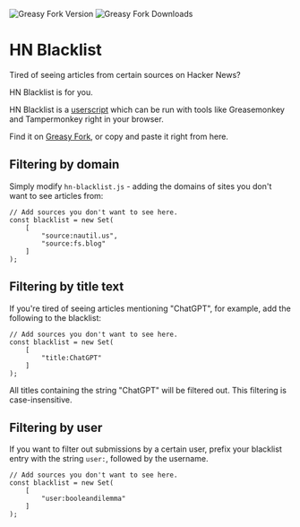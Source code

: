 ![Greasy Fork Version](https://img.shields.io/greasyfork/v/427213-hn-blacklist)
![Greasy Fork Downloads](https://img.shields.io/greasyfork/dt/427213-hn-blacklist)

# HN Blacklist

Tired of seeing articles from certain sources on Hacker News?

HN Blacklist is for you.

HN Blacklist is a [userscript](https://en.wikipedia.org/wiki/Userscript) which can be run with tools like Greasemonkey and Tampermonkey right in your browser.

Find it on [Greasy Fork](https://greasyfork.org/en/scripts/427213-hn-blacklist), or copy and paste it right from here.

## Filtering by domain

Simply modify `hn-blacklist.js` - adding the domains of sites you don't want to see articles from:

```
// Add sources you don't want to see here.
const blacklist = new Set(
    [
        "source:nautil.us",
        "source:fs.blog"
    ]
);
```

## Filtering by title text

If you're tired of seeing articles mentioning "ChatGPT", for example, add the following to the blacklist:

```
// Add sources you don't want to see here.
const blacklist = new Set(
    [
        "title:ChatGPT"
    ]
);
```

All titles containing the string "ChatGPT" will be filtered out. This filtering is case-insensitive.

## Filtering by user

If you want to filter out submissions by a certain user, prefix your blacklist entry with the string `user:`, followed by the username.

```
// Add sources you don't want to see here.
const blacklist = new Set(
    [
        "user:booleandilemma"
    ]
);
```
